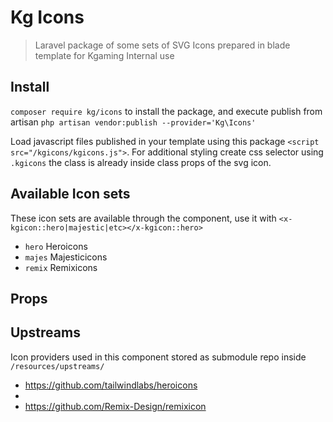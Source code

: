 # Kg Icons

> Laravel package of some sets of SVG Icons prepared in blade template for Kgaming Internal use

## Install

`composer require kg/icons` to install the package, and execute publish from artisan `php artisan vendor:publish --provider='Kg\Icons'`

Load javascript files published in your template using this package `<script src="/kgicons/kgicons.js">`. For additional styling create css selector using `.kgicons` the class is already inside class props of the svg icon.

## Available Icon sets

These icon sets are available through the component, use it with `<x-kgicon::hero|majestic|etc></x-kgicon::hero>`

- `hero` Heroicons
- `majes` Majesticicons
- `remix` Remixicons

## Props


## Upstreams

Icon providers used in this component stored as submodule repo inside `/resources/upstreams/`

- https://github.com/tailwindlabs/heroicons
- 
- https://github.com/Remix-Design/remixicon

